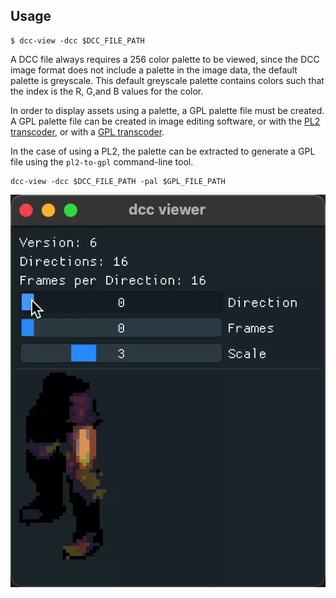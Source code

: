 ## Usage
```
$ dcc-view -dcc $DCC_FILE_PATH
```

A DCC file always requires a 256 color palette to be viewed,
since the DCC image format does not include a palette in the
image data, the default palette is greyscale. This default 
greyscale palette contains colors such that the index is the
R, G,and B values for the color.

In order to display assets using a palette, a GPL palette
file must be created. A GPL palette file can be created 
in image editing software, or with the [PL2 transcoder][pl2], 
or with a [GPL transcoder][gpl].

In the case of using a PL2, the palette can be extracted to generate 
a GPL file using the `pl2-to-gpl` command-line tool.
```
dcc-view -dcc $DCC_FILE_PATH -pal $GPL_FILE_PATH
```

[![Product Name Screen Shot][product-screenshot]](#)

[product-screenshot]: ../../assets/dcc_viewer.webp
[pl2]: https://github.com/gravestench/pl2
[gpl]: https://github.com/gravestench/gpl